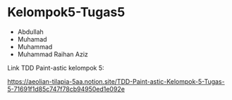 # Kelompok5-Tugas5

- Abdullah
- Muhamad 
- Muhammad 
- Muhammad Raihan Aziz

Link TDD Paint-astic kelompok 5:

https://aeolian-tilapia-5aa.notion.site/TDD-Paint-astic-Kelompok-5-Tugas-5-71691f1d85c747f78cb94950ed1e092e
